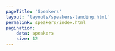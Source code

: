 ```yaml
---
pageTitle: 'Speakers'
layout: 'layouts/speakers-landing.html'
permalink: speakers/index.html
pagination:
    data: speakers
    size: 12
---
```

